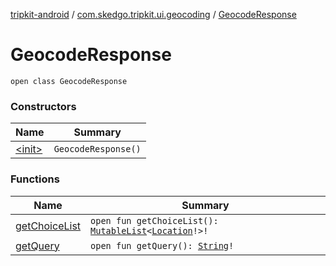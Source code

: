 [tripkit-android](../../index.md) / [com.skedgo.tripkit.ui.geocoding](../index.md) / [GeocodeResponse](./index.md)

# GeocodeResponse

`open class GeocodeResponse`

### Constructors

| Name | Summary |
|---|---|
| [&lt;init&gt;](-init-.md) | `GeocodeResponse()` |

### Functions

| Name | Summary |
|---|---|
| [getChoiceList](get-choice-list.md) | `open fun getChoiceList(): `[`MutableList`](https://kotlinlang.org/api/latest/jvm/stdlib/kotlin.collections/-mutable-list/index.html)`<`[`Location`](../../com.skedgo.android.common.model/-location/index.md)`!>!` |
| [getQuery](get-query.md) | `open fun getQuery(): `[`String`](https://kotlinlang.org/api/latest/jvm/stdlib/kotlin/-string/index.html)`!` |
